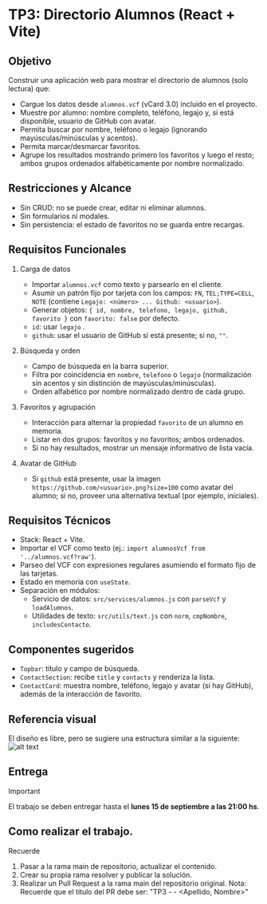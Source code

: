 # TP3: Directorio Alumnos (React + Vite)

## Objetivo
Construir una aplicación web para mostrar el directorio de alumnos (solo lectura) que:
- Cargue los datos desde `alumnos.vcf` (vCard 3.0) incluido en el proyecto.
- Muestre por alumno: nombre completo, teléfono, legajo y, si está disponible, usuario de GitHub con avatar.
- Permita buscar por nombre, teléfono o legajo (ignorando mayúsculas/minúsculas y acentos).
- Permita marcar/desmarcar favoritos.
- Agrupe los resultados mostrando primero los favoritos y luego el resto; ambos grupos ordenados alfabéticamente por nombre normalizado.

## Restricciones y Alcance
- Sin CRUD: no se puede crear, editar ni eliminar alumnos.
- Sin formularios ni modales.
- Sin persistencia: el estado de favoritos no se guarda entre recargas.

## Requisitos Funcionales
1. Carga de datos
   - Importar `alumnos.vcf` como texto y parsearlo en el cliente.
   - Asumir un patrón fijo por tarjeta con los campos: `FN`, `TEL;TYPE=CELL`, `NOTE` (contiene `Legajo: <número> ... Github: <usuario>`).
   - Generar objetos: `{ id, nombre, telefono, legajo, github, favorito }` con `favorito: false` por defecto.
   - `id`: usar `legajo` .
   - `github`: usar el usuario de GitHub si está presente; si no, `""`.

2. Búsqueda y orden
   - Campo de búsqueda en la barra superior.
   - Filtra por coincidencia en `nombre`, `telefono` o `legajo` (normalización sin acentos y sin distinción de mayúsculas/minúsculas).
   - Orden alfabético por nombre normalizado dentro de cada grupo.

3. Favoritos y agrupación
   - Interacción para alternar la propiedad `favorito` de un alumno en memoria.
   - Listar en dos grupos: favoritos y no favoritos; ambos ordenados.
   - Si no hay resultados, mostrar un mensaje informativo de lista vacía.

4. Avatar de GitHub
   - Si `github` está presente, usar la imagen `https://github.com/<usuario>.png?size=100` como avatar del alumno; si no, proveer una alternativa textual (por ejemplo, iniciales).

## Requisitos Técnicos
- Stack: React + Vite.
- Importar el VCF como texto (ej.: `import alumnosVcf from '../alumnos.vcf?raw'`).
- Parseo del VCF con expresiones regulares asumiendo el formato fijo de las tarjetas.
- Estado en memoria con `useState`.
- Separación en módulos:
  - Servicio de datos: `src/services/alumnos.js` con `parseVcf` y `loadAlumnos`.
  - Utilidades de texto: `src/utils/text.js` con `norm`, `cmpNombre`, `includesContacto`.

## Componentes sugeridos
- `Topbar`: título y campo de búsqueda.
- `ContactSection`: recibe `title` y `contacts` y renderiza la lista.
- `ContactCard`: muestra nombre, teléfono, legajo y avatar (si hay GitHub), además de la interacción de favorito.


## Referencia visual

El diseño es libre, pero se sugiere una estructura similar a la siguiente:
![alt text](./enunciado/tp3/imagen.png)

## Entrega 
> [!IMPORTANT]
> El trabajo se deben entregar hasta el **lunes 15 de septiembre a las 21:00 hs**.

## Como realizar el trabajo.
Recuerde 
1. Pasar a la rama main de repositorio, actualizar el contenido.
2. Crear su propia rama resolver y publicar la solución.
3. Realizar un Pull Request a la rama main del repositorio original.
Nota: Recuerde que el titulo del PR debe ser: "TP3 - <Legajo> - <Apellido, Nombre>"